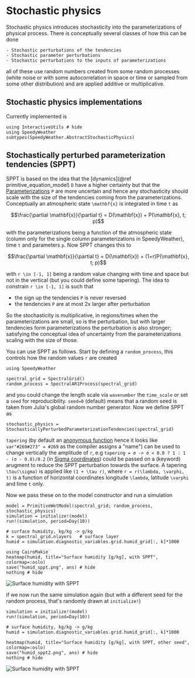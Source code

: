 # Stochastic physics

Stochastic physics introduces stochasticity into the parameterizations of physical process.
There is conceptually several classes of how this can be done

    - Stochastic perturbations of the tendencies
    - Stochastic parameter perturbations
    - Stochastic perturbations to the inputs of parameterizations

all of these use random numbers created from some random processes
(white noise or with some autocorrelation in space or time or sampled from some other distribution)
and are applied additive or multiplicative.


## Stochastic physics implementations

Currently implemented is

```@example radiation
using InteractiveUtils # hide
using SpeedyWeather
subtypes(SpeedyWeather.AbstractStochasticPhysics)
```

## Stochastically perturbed parameterization tendencies (SPPT)

SPPT is based on the idea that the [dynamics](@ref primitive_equation_model) ``D`` have a higher certainty but that
the [Parameterizations](@ref) ``P`` are more uncertain and hence any stochasticity should scale
with the size of the tendencies coming from the parameterizations. 
Conceptually an atmospheric state ``\mathbf{x}`` is integrated in time ``t`` as

```math
\frac{\partial \mathbf{x}}{\partial t} = D(\mathbf{x}) + P(\mathbf{x}, t; p)
```

with the parameterizations being a function of the atmospheric state (column only for the single column 
parameterizations in SpeedyWeather), time ``t`` and parameters ``p``. Now SPPT changes this to

```math
\frac{\partial \mathbf{x}}{\partial t} = D(\mathbf{x}) + (1+r)P(\mathbf{x}, t; p)
```

with ``r \in [-1, 1]`` being a random value changing with time and space but not in the vertical
(but you could define some tapering). The idea to constrain ``r \in [-1, 1]`` is such that

- the sign up the tendencies ``P`` is never reversed
- the tendencies ``P`` are at most 2x larger after perturbation

So the stochasticity is multiplicative, in regions/times when the parameterizations are
small, so is the perturbation, but with larger tendencies form parameterizations the
perturbation is also stronger; satisfying the conceptual idea of uncertainty from the
parameterizations scaling with the size of those.

You can use SPPT as follows. Start by defining a `random_process`, this controls how
the random values ``r`` are created

```@example SPPT
using SpeedyWeather

spectral_grid = SpectralGrid()
random_process = SpectralAR1Process(spectral_grid)
```

and you could change the length scale via `wavenumber` the `time_scale` or set
a `seed` for reproducibility. `seed=0` (default) means that a random seed is taken
from Julia's global random number generator. Now we define SPPT as


```@example SPPT
stochastic_physics = StochasticallyPerturbedParameterizationTendencies(spectral_grid)
```

`tapering` (by default an 
[anonymous function](https://docs.julialang.org/en/v1/manual/functions/#man-anonymous-functions)
hence it looks like `var"#269#273" = #269` as the compiler assigns a "name")
can be used to change vertically the amplitude of `r`, e.g
`tapering = σ -> σ < 0.8 ? 1 : 1 - (σ - 0.8)/0.2` (in [Sigma coordinates](@ref)) could
be passed on a (keyword) arugment to reduce the SPPT perturbation towards the surface.
A tapering ``\tau(\sigma)`` is applied like ``(1 + \tau r)``, where ``r = r(\lambda, \varphi, t)``
is a function of horizontal coordinates longitude ``\lambda``, latitude ``\varphi`` and time ``t`` only.

Now we pass these on to the model constructor and run a simulation

```@example SPPT
model = PrimitiveWetModel(spectral_grid; random_process, stochastic_physics)
simulation = initialize!(model)
run!(simulation, period=Day(10))

# surface humidity, kg/kg -> g/kg
k = spectral_grid.nlayers   # surface layer
humid = simulation.diagnostic_variables.grid.humid_grid[:, k]*1000

using CairoMakie
heatmap(humid, title="Surface humidity [g/kg], with SPPT", colormap=:oslo)
save("humid_sppt.png", ans) # hide
nothing # hide
```
![Surface humidity with SPPT](humid_sppt.png)

if we now run the same simulation again (but with a different seed for the random process,
that's randomly drawn at `initialize!`)

```@example SPPT
simulation = initialize!(model)
run!(simulation, period=Day(10))

# surface humidity, kg/kg -> g/kg
humid = simulation.diagnostic_variables.grid.humid_grid[:, k]*1000

heatmap(humid, title="Surface humidity [g/kg], with SPPT, other seed", colormap=:oslo)
save("humid_sppt2.png", ans) # hide
nothing # hide
```
![Surface humidity with SPPT](humid_sppt2.png)


